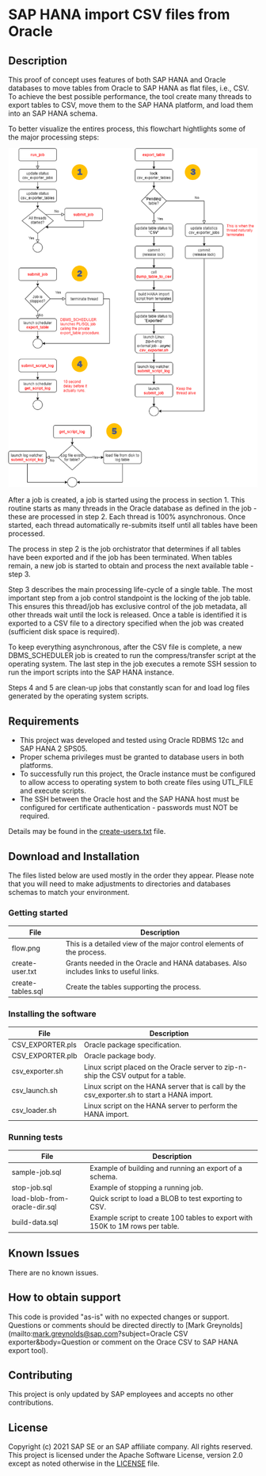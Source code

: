 # SAP HANA import CSV files from Oracle

## Description
This proof of concept uses features of both SAP HANA and Oracle databases to move tables from Oracle to SAP HANA as flat files, i.e., CSV.  To achieve the best possible performance, the tool create many threads to export tables to CSV, move them to the SAP HANA platform, and load them into an SAP HANA schema.

To better visualize the entires process, this flowchart hightlights some of the major processing steps:

![Process Flow](images/flow.png?raw=true "Process Flow")

After a job is created, a job is started using the process in section 1.  This routine starts as many threads in the Oracle database as defined in the job - these are processed in step 2.  Each thread is 100% asynchronous.  Once started, each thread automatically re-submits itself until all tables have been processed.

The process in step 2 is the job orchistrator that determines if all tables have been exported and if the job has been terminated.  When tables remain, a new job is started to obtain and process the next available table - step 3.

Step 3 describes the main processing life-cycle of a single table.  The most important step from a job control standpoint is the locking of the job table.  This ensures this thread/job has exclusive control of the job metadata, all other threads wait until the lock is released.  Once a table is identified it is exported to a CSV file to a directory specified when the job was created (sufficient disk space is required).

To keep everything asynchronous, after the CSV file is complete, a new DBMS_SCHEDULER job is created to run the compress/transfer script at the operating system.  The last step in the job executes a remote SSH session to run the import scripts into the SAP HANA instance.

Steps 4 and 5 are clean-up jobs that constantly scan for and load log files generated by the operating system scripts.

## Requirements
* This project was developed and tested using Oracle RDBMS 12c and SAP HANA 2 SPS05.
* Proper schema privileges must be granted to database users in both platforms.
* To successfully run this project, the Oracle instance must be configured to allow access to operating system to both create files using UTL_FILE and execute scripts.
* The SSH between the Oracle host and the SAP HANA host must be configured for certificate authentication - passwords must NOT be required.

Details may be found in the [create-users.txt](src/create-users.txt) file.

## Download and Installation
The files listed below are used mostly in the order they appear.  Please note that you will need to make adjustments to directories and databases schemas to match your environment.

### Getting started

| File | Description |
| ---- | ----------- |
| flow.png | This is a detailed view of the major control elements of the process.|
| create-user.txt | Grants needed in the Oracle and HANA databases.  Also includes links to useful links.|
| create-tables.sql | Create the tables supporting the process.|

### Installing the software

| File | Description |
| ---- | ----------- |
CSV_EXPORTER.pls | Oracle package specification.
CSV_EXPORTER.plb | Oracle package body.
csv_exporter.sh | Linux script placed on the Oracle server to zip-n-ship the CSV output for a table.
csv_launch.sh | Linux script on the HANA server that is call by the csv_exporter.sh to start a HANA import.
csv_loader.sh | Linux script on the HANA server to perform the HANA import.

### Running tests

| File | Description |
| ---- | ----------- |
| sample-job.sql | Example of building and running an export of a schema. |
| stop-job.sql | Example of stopping a running job. |
| load-blob-from-oracle-dir.sql | Quick script to load a BLOB to test exporting to CSV. |
| build-data.sql | Example script to create 100 tables to export with 150K to 1M rows per table. |

## Known Issues
There are no known issues.

## How to obtain support
This code is provided "as-is" with no expected changes or support.  Questions or comments should be directed directly to [Mark Greynolds](mailto:mark.greynolds@sap.com?subject=Oracle CSV exporter&body=Question or comment on the Orace CSV to SAP HANA export tool).

## Contributing
This project is only updated by SAP employees and accepts no other contributions.

## License
Copyright (c) 2021 SAP SE or an SAP affiliate company. All rights reserved. This project is licensed under the Apache Software License, version 2.0 except as noted otherwise in the [LICENSE](LICENSES/Apache-2.0.txt) file.
